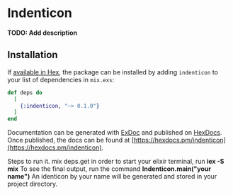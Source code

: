 # Indenticon

**TODO: Add description**

## Installation

If [available in Hex](https://hex.pm/docs/publish), the package can be installed
by adding `indenticon` to your list of dependencies in `mix.exs`:

```elixir
def deps do
  [
    {:indenticon, "~> 0.1.0"}
  ]
end
```

Documentation can be generated with [ExDoc](https://github.com/elixir-lang/ex_doc)
and published on [HexDocs](https://hexdocs.pm). Once published, the docs can
be found at [https://hexdocs.pm/indenticon](https://hexdocs.pm/indenticon).

Steps to run it. 
mix deps.get
in order to start your elixir terminal, run **iex -S mix**
To see the final output, run the command **Indenticon.main("your name")**
An identicon by your name will be generated and stored in your project directory. 
